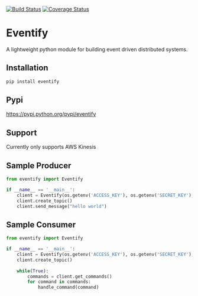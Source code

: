 [![Build Status](https://travis-ci.org/morissette/eventify.svg?branch=master)](https://travis-ci.org/morissette/eventify)
[![Coverage Status](https://coveralls.io/repos/github/morissette/eventify/badge.svg?branch=master)](https://coveralls.io/github/morissette/eventify?branch=master)
# Eventify
A lightweight python module for building event driven distributed systems.

## Installation
```bash
pip install eventify
```

## Pypi
https://pypi.python.org/pypi/eventify

## Support
Currently only supports AWS Kinesis

## Sample Producer
```python
from eventify import Eventify

if __name__ == '__main__':
    client = Eventify(os.getenv('ACCESS_KEY'), os.getenv('SECRET_KEY'), 'TestStream', iterator_type='AT_SEQUENCE_NUMBER')
    client.create_topic()
    client.send_message("hello world")
```

## Sample Consumer
```python
from eventify import Eventify

if __name__ == '__main__':
    client = Eventify(os.getenv('ACCESS_KEY'), os.getenv('SECRET_KEY'), 'TestStream', iterator_type='AT_SEQUENCE_NUMBER')
    client.create_topic()
     
    while(True):
        commands = client.get_commands()
        for command in commands:
            handle_command(command)
```
